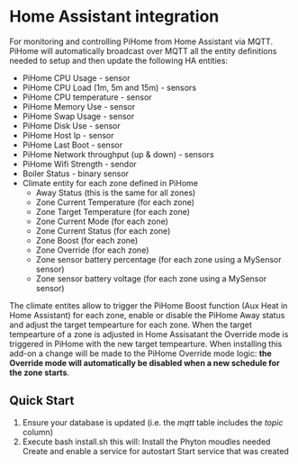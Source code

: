 # Home Assistant integration
For monitoring and controlling PiHome from Home Assistant via MQTT. PiHome will automatically broadcast over MQTT all the entity definitions needed to setup and then update the following HA entities:
* PiHome CPU Usage - sensor
* PiHome CPU Load (1m, 5m and 15m) - sensors
* PiHome CPU temperature - sensor
* PiHome Memory Use - sensor
* PiHome Swap Usage - sensor
* PiHome Disk Use - sensor
* PiHome Host Ip - sensor
* PiHome Last Boot - sensor
* PiHome Network throughput (up & down) - sensors
* PiHome Wifi Strength - sendor
* Boiler Status - binary sensor
* Climate entity for each zone defined in PiHome
  * Away Status (this is the same for all zones)
  * Zone Current Temperature (for each zone)
  * Zone Target Temperature (for each zone)
  * Zone Current Mode (for each zone)
  * Zone Current Status (for each zone)
  * Zone Boost (for each zone)
  * Zone Override (for each zone)
  * Zone sensor battery percentage (for each zone using a MySensor sensor)
  * Zone sensor battery voltage (for each zone using a MySensor sensor)

The climate entites allow to trigger the PiHome Boost function (Aux Heat in Home Assistant) for each zone, enable or disable the PiHome Away status and adjust the target tempearture for each zone. When the target tempearture of a zone is adjusted in Home Assisatant the Override mode is triggered in PiHome with the new target tempearture. When installing this add-on a change will be made to the PiHome Override mode logic: **the Override mode will automatically be disabled when a new schedule for the zone starts**.

## Quick Start

1. Ensure your database is updated (i.e. the *mqtt* table includes the *topic* column)
2. Execute bash install.sh this will:
    Install the Phyton moudles needed
    Create and enable a service for autostart
    Start service that was created
